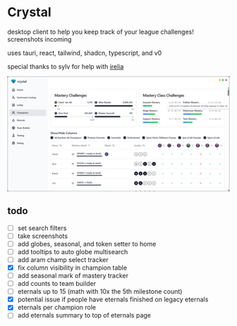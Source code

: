 # Crystal

desktop client to help you keep track of your league challenges! screenshots incoming

uses tauri, react, tailwind, shadcn, typescript, and v0

special thanks to sylv for help with [irelia](https://github.com/AlsoSylv/irelia)

![screenshot](screenshots/img.png)

## todo

- [ ] set search filters
- [ ] take screenshots
- [ ] add globes, seasonal, and token setter to home
- [ ] add tooltips to auto globe multisearch
- [ ] add aram champ select tracker
- [x] fix column visibility in champion table
- [ ] add seasonal mark of mastery tracker
- [ ] add counts to team builder
- [ ] eternals up to 15 (math with 10x the 5th milestone count)
- [x] potential issue if people have eternals finished on legacy eternals
- [x] eternals per champion role
- [ ] add eternals summary to top of eternals page